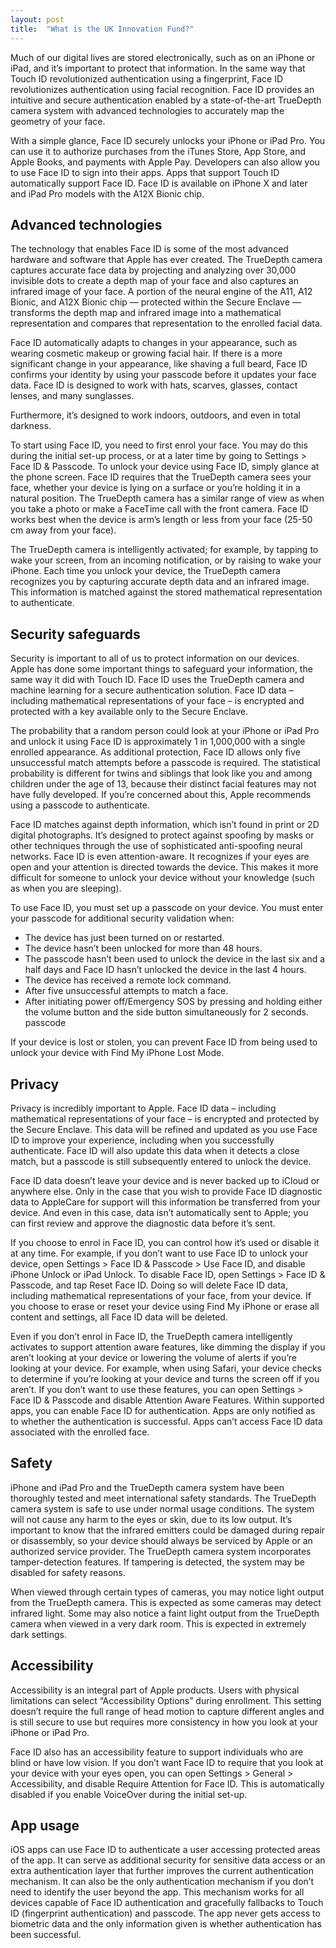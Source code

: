 ```yaml
---
layout: post
title:  "What is the UK Innovation Fund?"
---
```


Much of our digital lives are stored electronically, such as on an iPhone or iPad, and it’s important to protect that information. In the same way that Touch ID revolutionized authentication using a fingerprint, Face ID revolutionizes authentication using facial recognition. Face ID provides an intuitive and secure authentication enabled by a state-of-the-art TrueDepth camera system with advanced technologies to accurately map the geometry of your face.

With a simple glance, Face ID securely unlocks your iPhone or iPad Pro. You can use it to authorize purchases from the iTunes Store, App Store, and Apple Books, and payments with Apple Pay. Developers can also allow you to use Face ID to sign into their apps. Apps that support Touch ID automatically support Face ID. Face ID is available on iPhone X and later and iPad Pro models with the A12X Bionic chip.

## Advanced technologies
The technology that enables Face ID is some of the most advanced hardware and software that Apple has ever created. The TrueDepth camera captures accurate face data by projecting and analyzing over 30,000 invisible dots to create a depth map of your face and also captures an infrared image of your face. A portion of the neural engine of the A11, A12 Bionic, and A12X Bionic chip — protected within the Secure Enclave — transforms the depth map and infrared image into a mathematical representation and compares that representation to the enrolled facial data.

Face ID automatically adapts to changes in your appearance, such as wearing cosmetic makeup or growing facial hair. If there is a more significant change in your appearance, like shaving a full beard, Face ID confirms your identity by using your passcode before it updates your face data. Face ID is designed to work with hats, scarves, glasses, contact lenses, and many sunglasses.

Furthermore, it’s designed to work indoors, outdoors, and even in total darkness.

To start using Face ID, you need to first enrol your face. You may do this during the initial set-up process, or at a later time by going to Settings > Face ID & Passcode. To unlock your device using Face ID, simply glance at the phone screen. Face ID requires that the TrueDepth camera sees your face, whether your device is lying on a surface or you’re holding it in a natural position. The TrueDepth camera has a similar range of view as when you take a photo or make a FaceTime call with the front camera. Face ID works best when the device is arm’s length or less from your face (25-50 cm away from your face).

The TrueDepth camera is intelligently activated; for example, by tapping to wake your screen, from an incoming notification, or by raising to wake your iPhone. Each time you unlock your device, the TrueDepth camera recognizes you by capturing accurate depth data and an infrared image. This information is matched against the stored mathematical representation to authenticate.

## Security safeguards
Security is important to all of us to protect information on our devices. Apple has done some important things to safeguard your information, the same way it did with Touch ID. Face ID uses the TrueDepth camera and machine learning for a secure authentication solution. Face ID data – including mathematical representations of your face – is encrypted and protected with a key available only to the Secure Enclave.

The probability that a random person could look at your iPhone or iPad Pro and unlock it using Face ID is approximately 1 in 1,000,000 with a single enrolled appearance. As additional protection, Face ID allows only five unsuccessful match attempts before a passcode is required. The statistical probability is different for twins and siblings that look like you and among children under the age of 13, because their distinct facial features may not have fully developed. If you’re concerned about this, Apple recommends using a passcode to authenticate.

Face ID matches against depth information, which isn’t found in print or 2D digital photographs. It’s designed to protect against spoofing by masks or other techniques through the use of sophisticated anti-spoofing neural networks. Face ID is even attention-aware. It recognizes if your eyes are open and your attention is directed towards the device. This makes it more difficult for someone to unlock your device without your knowledge (such as when you are sleeping).

To use Face ID, you must set up a passcode on your device. You must enter your passcode for additional security validation when:

- The device has just been turned on or restarted.
- The device hasn’t been unlocked for more than 48 hours.
- The passcode hasn’t been used to unlock the device in the last six and a half days and Face ID hasn’t unlocked the device in the last 4 hours.
- The device has received a remote lock command.
- After five unsuccessful attempts to match a face.
- After initiating power off/Emergency SOS by pressing and holding either the volume button and the side button simultaneously for 2 seconds.
passcode

If your device is lost or stolen, you can prevent Face ID from being used to unlock your device with Find My iPhone Lost Mode.

## Privacy
Privacy is incredibly important to Apple. Face ID data – including mathematical representations of your face – is encrypted and protected by the Secure Enclave. This data will be refined and updated as you use Face ID to improve your experience, including when you successfully authenticate. Face ID will also update this data when it detects a close match, but a passcode is still subsequently entered to unlock the device.

Face ID data doesn’t leave your device and is never backed up to iCloud or anywhere else. Only in the case that you wish to provide Face ID diagnostic data to AppleCare for support will this information be transferred from your device. And even in this case, data isn’t automatically sent to Apple; you can first review and approve the diagnostic data before it’s sent.

If you choose to enrol in Face ID, you can control how it’s used or disable it at any time. For example, if you don’t want to use Face ID to unlock your device, open Settings > Face ID & Passcode > Use Face ID, and disable iPhone Unlock or iPad Unlock. To disable Face ID, open Settings > Face ID & Passcode, and tap Reset Face ID. Doing so will delete Face ID data, including mathematical representations of your face, from your device. If you choose to erase or reset your device using Find My iPhone or erase all content and settings, all Face ID data will be deleted.

Even if you don’t enrol in Face ID, the TrueDepth camera intelligently activates to support attention aware features, like dimming the display if you aren’t looking at your device or lowering the volume of alerts if you’re looking at your device. For example, when using Safari, your device checks to determine if you’re looking at your device and turns the screen off if you aren’t. If you don’t want to use these features, you can open Settings > Face ID & Passcode and disable Attention Aware Features. Within supported apps, you can enable Face ID for authentication. Apps are only notified as to whether the authentication is successful. Apps can’t access Face ID data associated with the enrolled face.


## Safety
iPhone and iPad Pro and the TrueDepth camera system have been thoroughly tested and meet international safety standards. The TrueDepth camera system is safe to use under normal usage conditions. The system will not cause any harm to the eyes or skin, due to its low output. It’s important to know that the infrared emitters could be damaged during repair or disassembly, so your device should always be serviced by Apple or an authorized service provider. The TrueDepth camera system incorporates tamper-detection features. If tampering is detected, the system may be disabled for safety reasons.

When viewed through certain types of cameras, you may notice light output from the TrueDepth camera. This is expected as some cameras may detect infrared light. Some may also notice a faint light output from the TrueDepth camera when viewed in a very dark room. This is expected in extremely dark settings.

## Accessibility
Accessibility is an integral part of Apple products. Users with physical limitations can select “Accessibility Options” during enrollment. This setting doesn’t require the full range of head motion to capture different angles and is still secure to use but requires more consistency in how you look at your iPhone or iPad Pro.

Face ID also has an accessibility feature to support individuals who are blind or have low vision. If you don’t want Face ID to require that you look at your device with your eyes open, you can open Settings > General > Accessibility, and disable Require Attention for Face ID. This is automatically disabled if you enable VoiceOver during the initial set-up.

## App usage
iOS apps can use Face ID to authenticate a user accessing protected areas of the app. It can serve as additional security for sensitive data access or an extra authentication layer that further improves the current authentication mechanism. It can also be the only authentication mechanism if you don’t need to identify the user beyond the app. This mechanism works for all devices capable of Face ID authentication and gracefully fallbacks to Touch ID (fingerprint authentication) and passcode. The app never gets access to biometric data and the only information given is whether authentication has been successful.
